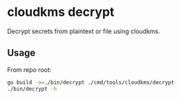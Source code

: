 # cloudkms decrypt

Decrypt secrets from plaintext or file using cloudkms.

## Usage

From repo root:

```bash
go build -o=./bin/decrypt ./cmd/tools/cloudkms/decrypt
./bin/decrypt -h
```
